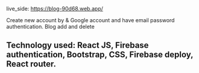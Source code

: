 live_side: https://blog-90d68.web.app/

Create new account by & Google account and have email password authentication.
Blog add and delete  

## Technology used: React JS, Firebase authentication, Bootstrap, CSS, Firebase deploy, React router.
